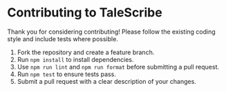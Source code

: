# Contributing to TaleScribe

Thank you for considering contributing! Please follow the existing coding style and include tests where possible.

1. Fork the repository and create a feature branch.
2. Run `npm install` to install dependencies.
3. Use `npm run lint` and `npm run format` before submitting a pull request.
4. Run `npm test` to ensure tests pass.
5. Submit a pull request with a clear description of your changes.
